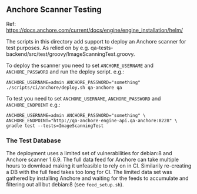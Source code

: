 ## Anchore Scanner Testing

Ref: https://docs.anchore.com/current/docs/engine/engine_installation/helm/

The scripts in this directory add support to deploy an Anchore scanner for test purposes.
As relied on by e.g. qa-tests-backend/src/test/groovy/ImageScanningTest.groovy.

To deploy the scanner you need to set `ANCHORE_USERNAME` and `ANCHORE_PASSWORD`
and run the deploy script. e.g.:

```
ANCHORE_USERNAME=admin ANCHORE_PASSWORD="something" ./scripts/ci/anchore/deploy.sh qa-anchore qa
```

To test you need to set `ANCHORE_USERNAME`, `ANCHORE_PASSWORD` and `ANCHORE_ENDPOINT` e.g.:

```
ANCHORE_USERNAME=admin ANCHORE_PASSWORD="something" \
ANCHORE_ENDPOINT="http://qa-anchore-engine-api.qa-anchore:8228" \
gradle test --tests=ImageScanningTest
```

### The Test Database

The deployment uses a limited set of vulnerabilities for debian:8 and Anchore
scanner 1.6.9. The full data feed for Anchore can take multiple hours to
download making it unfeasible to rely on in CI. Similarily re-creating a DB with
the full feed takes too long for CI. The limited data set was gathered by
installing Anchore and waiting for the feeds to accumulate and filtering out all
but debian:8 (see `feed_setup.sh`).
